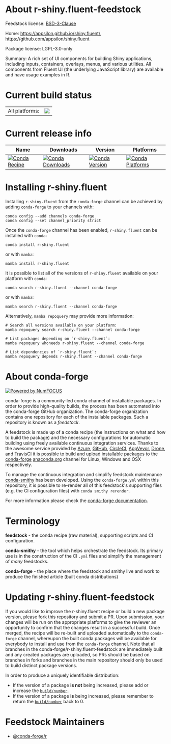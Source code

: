 About r-shiny.fluent-feedstock
==============================

Feedstock license: [BSD-3-Clause](https://github.com/conda-forge/r-shiny.fluent-feedstock/blob/main/LICENSE.txt)

Home: https://appsilon.github.io/shiny.fluent/, https://github.com/appsilon/shiny.fluent

Package license: LGPL-3.0-only

Summary: A rich set of UI components for building Shiny applications, including inputs, containers, overlays, menus, and various utilities. All components from Fluent UI (the underlying JavaScript library) are available and have usage examples in R.

Current build status
====================


<table><tr><td>All platforms:</td>
    <td>
      <a href="https://dev.azure.com/conda-forge/feedstock-builds/_build/latest?definitionId=19469&branchName=main">
        <img src="https://dev.azure.com/conda-forge/feedstock-builds/_apis/build/status/r-shiny.fluent-feedstock?branchName=main">
      </a>
    </td>
  </tr>
</table>

Current release info
====================

| Name | Downloads | Version | Platforms |
| --- | --- | --- | --- |
| [![Conda Recipe](https://img.shields.io/badge/recipe-r--shiny.fluent-green.svg)](https://anaconda.org/conda-forge/r-shiny.fluent) | [![Conda Downloads](https://img.shields.io/conda/dn/conda-forge/r-shiny.fluent.svg)](https://anaconda.org/conda-forge/r-shiny.fluent) | [![Conda Version](https://img.shields.io/conda/vn/conda-forge/r-shiny.fluent.svg)](https://anaconda.org/conda-forge/r-shiny.fluent) | [![Conda Platforms](https://img.shields.io/conda/pn/conda-forge/r-shiny.fluent.svg)](https://anaconda.org/conda-forge/r-shiny.fluent) |

Installing r-shiny.fluent
=========================

Installing `r-shiny.fluent` from the `conda-forge` channel can be achieved by adding `conda-forge` to your channels with:

```
conda config --add channels conda-forge
conda config --set channel_priority strict
```

Once the `conda-forge` channel has been enabled, `r-shiny.fluent` can be installed with `conda`:

```
conda install r-shiny.fluent
```

or with `mamba`:

```
mamba install r-shiny.fluent
```

It is possible to list all of the versions of `r-shiny.fluent` available on your platform with `conda`:

```
conda search r-shiny.fluent --channel conda-forge
```

or with `mamba`:

```
mamba search r-shiny.fluent --channel conda-forge
```

Alternatively, `mamba repoquery` may provide more information:

```
# Search all versions available on your platform:
mamba repoquery search r-shiny.fluent --channel conda-forge

# List packages depending on `r-shiny.fluent`:
mamba repoquery whoneeds r-shiny.fluent --channel conda-forge

# List dependencies of `r-shiny.fluent`:
mamba repoquery depends r-shiny.fluent --channel conda-forge
```


About conda-forge
=================

[![Powered by
NumFOCUS](https://img.shields.io/badge/powered%20by-NumFOCUS-orange.svg?style=flat&colorA=E1523D&colorB=007D8A)](https://numfocus.org)

conda-forge is a community-led conda channel of installable packages.
In order to provide high-quality builds, the process has been automated into the
conda-forge GitHub organization. The conda-forge organization contains one repository
for each of the installable packages. Such a repository is known as a *feedstock*.

A feedstock is made up of a conda recipe (the instructions on what and how to build
the package) and the necessary configurations for automatic building using freely
available continuous integration services. Thanks to the awesome service provided by
[Azure](https://azure.microsoft.com/en-us/services/devops/), [GitHub](https://github.com/),
[CircleCI](https://circleci.com/), [AppVeyor](https://www.appveyor.com/),
[Drone](https://cloud.drone.io/welcome), and [TravisCI](https://travis-ci.com/)
it is possible to build and upload installable packages to the
[conda-forge](https://anaconda.org/conda-forge) [anaconda.org](https://anaconda.org/)
channel for Linux, Windows and OSX respectively.

To manage the continuous integration and simplify feedstock maintenance
[conda-smithy](https://github.com/conda-forge/conda-smithy) has been developed.
Using the ``conda-forge.yml`` within this repository, it is possible to re-render all of
this feedstock's supporting files (e.g. the CI configuration files) with ``conda smithy rerender``.

For more information please check the [conda-forge documentation](https://conda-forge.org/docs/).

Terminology
===========

**feedstock** - the conda recipe (raw material), supporting scripts and CI configuration.

**conda-smithy** - the tool which helps orchestrate the feedstock.
                   Its primary use is in the construction of the CI ``.yml`` files
                   and simplify the management of *many* feedstocks.

**conda-forge** - the place where the feedstock and smithy live and work to
                  produce the finished article (built conda distributions)


Updating r-shiny.fluent-feedstock
=================================

If you would like to improve the r-shiny.fluent recipe or build a new
package version, please fork this repository and submit a PR. Upon submission,
your changes will be run on the appropriate platforms to give the reviewer an
opportunity to confirm that the changes result in a successful build. Once
merged, the recipe will be re-built and uploaded automatically to the
`conda-forge` channel, whereupon the built conda packages will be available for
everybody to install and use from the `conda-forge` channel.
Note that all branches in the conda-forge/r-shiny.fluent-feedstock are
immediately built and any created packages are uploaded, so PRs should be based
on branches in forks and branches in the main repository should only be used to
build distinct package versions.

In order to produce a uniquely identifiable distribution:
 * If the version of a package **is not** being increased, please add or increase
   the [``build/number``](https://docs.conda.io/projects/conda-build/en/latest/resources/define-metadata.html#build-number-and-string).
 * If the version of a package **is** being increased, please remember to return
   the [``build/number``](https://docs.conda.io/projects/conda-build/en/latest/resources/define-metadata.html#build-number-and-string)
   back to 0.

Feedstock Maintainers
=====================

* [@conda-forge/r](https://github.com/conda-forge/r/)

